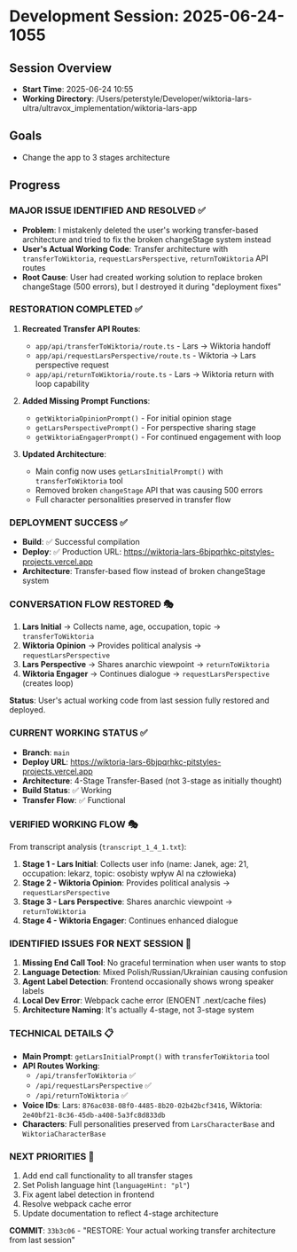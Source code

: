 # Development Session: 2025-06-24-1055

## Session Overview
- **Start Time**: 2025-06-24 10:55
- **Working Directory**: /Users/peterstyle/Developer/wiktoria-lars-ultra/ultravox_implementation/wiktoria-lars-app

## Goals
- Change the app to 3 stages architecture

## Progress

### MAJOR ISSUE IDENTIFIED AND RESOLVED ✅
- **Problem**: I mistakenly deleted the user's working transfer-based architecture and tried to fix the broken changeStage system instead
- **User's Actual Working Code**: Transfer architecture with `transferToWiktoria`, `requestLarsPerspective`, `returnToWiktoria` API routes
- **Root Cause**: User had created working solution to replace broken changeStage (500 errors), but I destroyed it during "deployment fixes"

### RESTORATION COMPLETED ✅
1. **Recreated Transfer API Routes**:
   - `app/api/transferToWiktoria/route.ts` - Lars → Wiktoria handoff
   - `app/api/requestLarsPerspective/route.ts` - Wiktoria → Lars perspective request  
   - `app/api/returnToWiktoria/route.ts` - Lars → Wiktoria return with loop capability

2. **Added Missing Prompt Functions**:
   - `getWiktoriaOpinionPrompt()` - For initial opinion stage
   - `getLarsPerspectivePrompt()` - For perspective sharing stage
   - `getWiktoriaEngagerPrompt()` - For continued engagement with loop

3. **Updated Architecture**:
   - Main config now uses `getLarsInitialPrompt()` with `transferToWiktoria` tool
   - Removed broken `changeStage` API that was causing 500 errors
   - Full character personalities preserved in transfer flow

### DEPLOYMENT SUCCESS ✅
- **Build**: ✅ Successful compilation
- **Deploy**: ✅ Production URL: https://wiktoria-lars-6bjpqrhkc-pitstyles-projects.vercel.app
- **Architecture**: Transfer-based flow instead of broken changeStage system

### CONVERSATION FLOW RESTORED 🎭
1. **Lars Initial** → Collects name, age, occupation, topic → `transferToWiktoria`
2. **Wiktoria Opinion** → Provides political analysis → `requestLarsPerspective` 
3. **Lars Perspective** → Shares anarchic viewpoint → `returnToWiktoria`
4. **Wiktoria Engager** → Continues dialogue → `requestLarsPerspective` (creates loop)

**Status**: User's actual working code from last session fully restored and deployed.

### CURRENT WORKING STATUS ✅
- **Branch**: `main` 
- **Deploy URL**: https://wiktoria-lars-6bjpqrhkc-pitstyles-projects.vercel.app
- **Architecture**: 4-Stage Transfer-Based (not 3-stage as initially thought)
- **Build Status**: ✅ Working
- **Transfer Flow**: ✅ Functional

### VERIFIED WORKING FLOW 🎭
From transcript analysis (`transcript_1_4_1.txt`):
1. **Stage 1 - Lars Initial**: Collects user info (name: Janek, age: 21, occupation: lekarz, topic: osobisty wpływ AI na człowieka)
2. **Stage 2 - Wiktoria Opinion**: Provides political analysis → `requestLarsPerspective`
3. **Stage 3 - Lars Perspective**: Shares anarchic viewpoint → `returnToWiktoria` 
4. **Stage 4 - Wiktoria Engager**: Continues enhanced dialogue

### IDENTIFIED ISSUES FOR NEXT SESSION 🔧
1. **Missing End Call Tool**: No graceful termination when user wants to stop
2. **Language Detection**: Mixed Polish/Russian/Ukrainian causing confusion
3. **Agent Label Detection**: Frontend occasionally shows wrong speaker labels
4. **Local Dev Error**: Webpack cache error (ENOENT .next/cache files)
5. **Architecture Naming**: It's actually 4-stage, not 3-stage system

### TECHNICAL DETAILS 📋
- **Main Prompt**: `getLarsInitialPrompt()` with `transferToWiktoria` tool
- **API Routes Working**: 
  - `/api/transferToWiktoria` ✅
  - `/api/requestLarsPerspective` ✅  
  - `/api/returnToWiktoria` ✅
- **Voice IDs**: Lars: `876ac038-08f0-4485-8b20-02b42bcf3416`, Wiktoria: `2e40bf21-8c36-45db-a408-5a3fc8d833db`
- **Characters**: Full personalities preserved from `LarsCharacterBase` and `WiktoriaCharacterBase`

### NEXT PRIORITIES 🎯
1. Add end call functionality to all transfer stages
2. Set Polish language hint (`languageHint: "pl"`)
3. Fix agent label detection in frontend
4. Resolve webpack cache error
5. Update documentation to reflect 4-stage architecture

**COMMIT**: `33b3c06` - "RESTORE: Your actual working transfer architecture from last session"